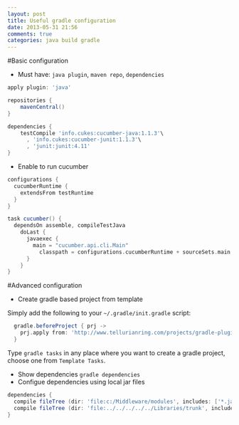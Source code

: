 ```yaml
---
layout: post
title: Useful gradle configuration
date: 2013-05-31 21:56
comments: true
categories: java build gradle
---
```

#Basic configuration
* Must have: `java plugin`, `maven repo`, `dependencies`
```groovy
apply plugin: 'java'

repositories {
    mavenCentral()
}

dependencies {
    testCompile 'info.cukes:cucumber-java:1.1.3'\
      , 'info.cukes:cucumber-junit:1.1.3'\
      , 'junit:junit:4.11'
}
```

* Enable to run cucumber
```groovy
configurations {
  cucumberRuntime {
    extendsFrom testRuntime
  }
}

task cucumber() {
  dependsOn assemble, compileTestJava
    doLast {
      javaexec {
        main = "cucumber.api.cli.Main"
          classpath = configurations.cucumberRuntime + sourceSets.main.output + sourceSets.test.output
      }
    }
}
```

#Advanced configuration
* Create gradle based project from template

Simply add the following to your `~/.gradle/init.gradle` script:

```groovy
  gradle.beforeProject { prj ->
    prj.apply from: 'http://www.tellurianring.com/projects/gradle-plugins/gradle-templates/apply.groovy'
  }
```

Type `gradle tasks` in any place where you want to create a gradle project, choose one from `Template Tasks`.

* Show dependencies `gradle dependencies`
* Configue dependencies using local jar files
```groovy
dependencies {
  compile fileTree (dir: 'file:c:/Middleware/modules', includes: ['*.jar'])
  compile fileTree (dir: 'file:../../../../../Libraries/trunk', includes: ['ViewController.jar'])
}
```


